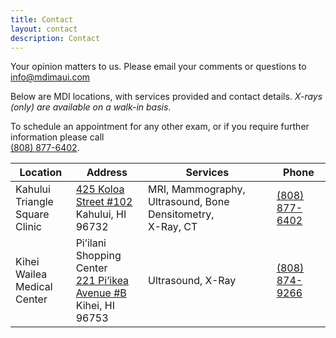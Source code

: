 ```yaml
---
title: Contact
layout: contact
description: Contact
---
```

Your opinion matters to us.  Please email your comments or questions to [info@mdimaui.com](emailto:info@mdimaui.com)

Below are MDI locations, with services provided and contact details. *X-rays (only) are available on a walk-in basis*.

To schedule an appointment for any other exam, or if you require further information please call<br>[(808) 877-6402](tel:8088776402).

| **Location**                            | **Address**                                                                         | **Services**                                                     | **Phone**                        |
| --------------------------------------- | ----------------------------------------------------------------------------------- | ---------------------------------------------------------------- | -------------------------------- |
| Kahului<br>Triangle Square<br>Clinic | [425 Koloa Street #102](https://goo.gl/maps/TbVdTeRcK9RiurRU9)<br>Kahului, HI 96732 | MRI, Mammography, Ultrasound, Bone Densitometry,<br>X-Ray, CT | [(808) 877-6402](tel:8088776402) |
| Kihei Wailea<br>Medical Center | Pi’ilani Shopping Center<br>[221 Pi’ikea Avenue #B](https://goo.gl/maps/m9L8VcoHGTNeUc3XA)<br>Kihei, HI 96753 | Ultrasound, X-Ray | [(808) 874-9266](tel:8088748846) |